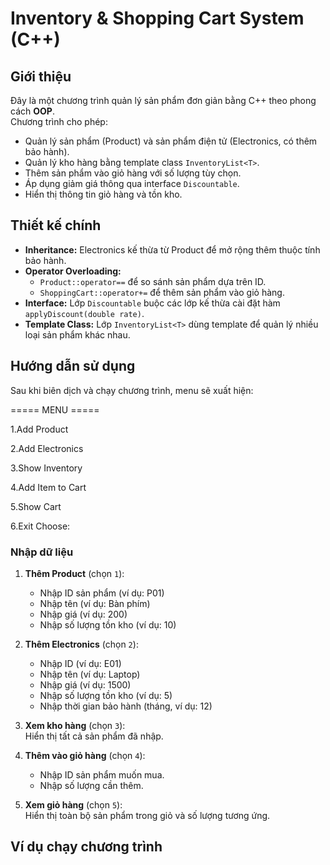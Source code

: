 # Inventory & Shopping Cart System (C++)

## Giới thiệu
Đây là một chương trình quản lý sản phẩm đơn giản bằng C++ theo phong cách **OOP**.  
Chương trình cho phép:
- Quản lý sản phẩm (Product) và sản phẩm điện tử (Electronics, có thêm bảo hành).  
- Quản lý kho hàng bằng template class `InventoryList<T>`.  
- Thêm sản phẩm vào giỏ hàng với số lượng tùy chọn.  
- Áp dụng giảm giá thông qua interface `Discountable`.  
- Hiển thị thông tin giỏ hàng và tồn kho.  

## Thiết kế chính
- **Inheritance:** Electronics kế thừa từ Product để mở rộng thêm thuộc tính bảo hành.  
- **Operator Overloading:**  
  - `Product::operator==` để so sánh sản phẩm dựa trên ID.  
  - `ShoppingCart::operator+=` để thêm sản phẩm vào giỏ hàng.  
- **Interface:** Lớp `Discountable` buộc các lớp kế thừa cài đặt hàm `applyDiscount(double rate)`.  
- **Template Class:** Lớp `InventoryList<T>` dùng template để quản lý nhiều loại sản phẩm khác nhau.  

## Hướng dẫn sử dụng
Sau khi biên dịch và chạy chương trình, menu sẽ xuất hiện:  

===== MENU =====

1.Add Product

2.Add Electronics

3.Show Inventory

4.Add Item to Cart

5.Show Cart

6.Exit
Choose:

### Nhập dữ liệu
1. **Thêm Product** (chọn `1`):  
   - Nhập ID sản phẩm (ví dụ: P01)  
   - Nhập tên (ví dụ: Bàn phím)  
   - Nhập giá (ví dụ: 200)  
   - Nhập số lượng tồn kho (ví dụ: 10)  

2. **Thêm Electronics** (chọn `2`):  
   - Nhập ID (ví dụ: E01)  
   - Nhập tên (ví dụ: Laptop)  
   - Nhập giá (ví dụ: 1500)  
   - Nhập số lượng tồn kho (ví dụ: 5)  
   - Nhập thời gian bảo hành (tháng, ví dụ: 12)  

3. **Xem kho hàng** (chọn `3`):  
   Hiển thị tất cả sản phẩm đã nhập.  

4. **Thêm vào giỏ hàng** (chọn `4`):  
   - Nhập ID sản phẩm muốn mua.  
   - Nhập số lượng cần thêm.  

5. **Xem giỏ hàng** (chọn `5`):  
   Hiển thị toàn bộ sản phẩm trong giỏ và số lượng tương ứng.  

## Ví dụ chạy chương trình
